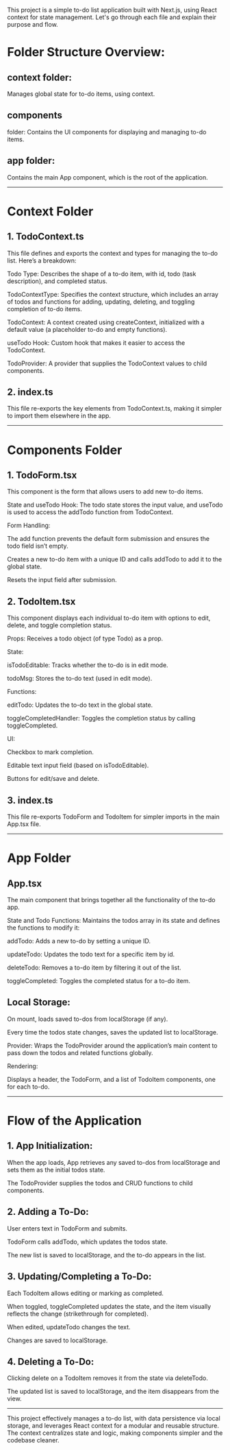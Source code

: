 This project is a simple to-do list application built with Next.js, using React context for state management. Let's go through each file and explain their purpose and flow.

# Folder Structure Overview:

## context folder: 
Manages global state for to-do items, using context.

## components 
folder: Contains the UI components for displaying and managing to-do items.

## app folder:
Contains the main App component, which is the root of the application.



---

# Context Folder

## 1. TodoContext.ts

This file defines and exports the context and types for managing the to-do list. Here’s a breakdown:

Todo Type: Describes the shape of a to-do item, with id, todo (task description), and completed status.

TodoContextType: Specifies the context structure, which includes an array of todos and functions for adding, updating, deleting, and toggling completion of to-do items.

TodoContext: A context created using createContext, initialized with a default value (a placeholder to-do and empty functions).

useTodo Hook: Custom hook that makes it easier to access the TodoContext.

TodoProvider: A provider that supplies the TodoContext values to child components.


## 2. index.ts

This file re-exports the key elements from TodoContext.ts, making it simpler to import them elsewhere in the app.


---

# Components Folder

## 1. TodoForm.tsx

This component is the form that allows users to add new to-do items.

State and useTodo Hook: The todo state stores the input value, and useTodo is used to access the addTodo function from TodoContext.

Form Handling:

The add function prevents the default form submission and ensures the todo field isn’t empty.

Creates a new to-do item with a unique ID and calls addTodo to add it to the global state.

Resets the input field after submission.



## 2. TodoItem.tsx

This component displays each individual to-do item with options to edit, delete, and toggle completion status.

Props: Receives a todo object (of type Todo) as a prop.

State:

isTodoEditable: Tracks whether the to-do is in edit mode.

todoMsg: Stores the to-do text (used in edit mode).


Functions:

editTodo: Updates the to-do text in the global state.

toggleCompletedHandler: Toggles the completion status by calling toggleCompleted.


UI:

Checkbox to mark completion.

Editable text input field (based on isTodoEditable).

Buttons for edit/save and delete.



## 3. index.ts

This file re-exports TodoForm and TodoItem for simpler imports in the main App.tsx file.


---

# App Folder

## App.tsx

The main component that brings together all the functionality of the to-do app.

State and Todo Functions: Maintains the todos array in its state and defines the functions to modify it:

addTodo: Adds a new to-do by setting a unique ID.

updateTodo: Updates the todo text for a specific item by id.

deleteTodo: Removes a to-do item by filtering it out of the list.

toggleCompleted: Toggles the completed status for a to-do item.


## Local Storage:

On mount, loads saved to-dos from localStorage (if any).

Every time the todos state changes, saves the updated list to localStorage.


Provider: Wraps the TodoProvider around the application’s main content to pass down the todos and related functions globally.

Rendering:

Displays a header, the TodoForm, and a list of TodoItem components, one for each to-do.




---

# Flow of the Application

## 1. App Initialization:

When the app loads, App retrieves any saved to-dos from localStorage and sets them as the initial todos state.

The TodoProvider supplies the todos and CRUD functions to child components.



## 2. Adding a To-Do:

User enters text in TodoForm and submits.

TodoForm calls addTodo, which updates the todos state.

The new list is saved to localStorage, and the to-do appears in the list.



## 3. Updating/Completing a To-Do:

Each TodoItem allows editing or marking as completed.

When toggled, toggleCompleted updates the state, and the item visually reflects the change (strikethrough for completed).

When edited, updateTodo changes the text.

Changes are saved to localStorage.



## 4. Deleting a To-Do:

Clicking delete on a TodoItem removes it from the state via deleteTodo.

The updated list is saved to localStorage, and the item disappears from the view.





---

This project effectively manages a to-do list, with data persistence via local storage, and leverages React context for a modular and reusable structure. The context centralizes state and logic, making components simpler and the codebase cleaner.

